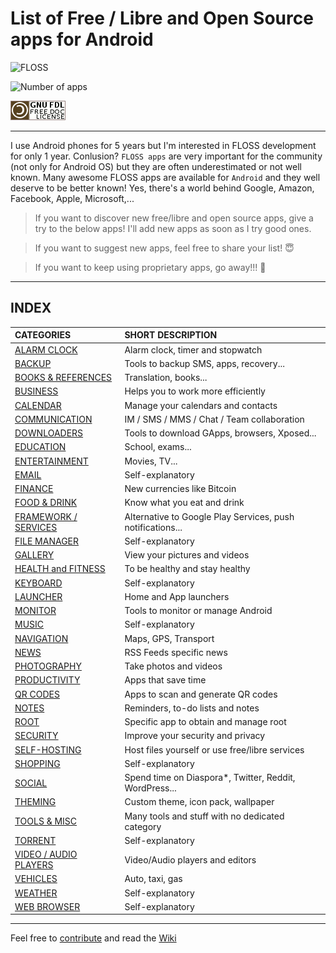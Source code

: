 # List of Free / Libre and Open Source apps for Android

![FLOSS](https://osine.cozycloud.cc/public/files/files/29d741f0656d854c9750d3486205883a/attach/FLOSS_banner.png)

![Number of apps](https://img.shields.io/badge/Apps-344-brightgreen.svg?style=flat-square)  

![License](Pictures/gnu-fdl.png)  

---

I use Android phones for 5 years but I'm interested in FLOSS development for only 1 year. Conlusion? `FLOSS apps` are very important for the community (not only for Android OS) but they are often underestimated or not well known.
Many awesome FLOSS apps are available for `Android` and they well deserve to be better known! Yes, there's a world behind Google, Amazon, Facebook, Apple, Microsoft,...

> If you want to discover new free/libre and open source apps, give a try to the below apps! I'll add new apps as soon as I try good ones.

> If you want to suggest new apps, feel free to share your list! :innocent:

> If you want to keep using proprietary apps, go away!!! :japanese_goblin:


***

## INDEX

| **CATEGORIES** | **SHORT DESCRIPTION** | 
| :----------- | :----------- | 
[ALARM CLOCK](Categories/Alarm_clock.md) | Alarm clock, timer and stopwatch
[BACKUP](Categories/Backup.md) | Tools to backup SMS, apps, recovery...
[BOOKS & REFERENCES](Categories/Books.md) | Translation, books...
[BUSINESS](Categories/Business.md) | Helps you to work more efficiently
[CALENDAR](Categories/Calendar.md) | Manage your calendars and contacts
[COMMUNICATION](Categories/Communication.md) | IM / SMS / MMS / Chat / Team collaboration
[DOWNLOADERS](Categories/Downloaders.md) | Tools to download GApps, browsers, Xposed...
[EDUCATION](Categories/Education.md) | School, exams...
[ENTERTAINMENT](Categories/Entertainment.md) | Movies, TV...
[EMAIL](Categories/Email.md) | Self-explanatory
[FINANCE](Categories/Finance.md) | New currencies like Bitcoin
[FOOD & DRINK](Categories/Food_drink.md) | Know what you eat and drink
[FRAMEWORK / SERVICES](Categories/Framework.md) | Alternative to Google Play Services, push notifications...
[FILE MANAGER](Categories/File_manager.md) | Self-explanatory
[GALLERY](Categories/Gallery.md) | View your pictures and videos
[HEALTH and FITNESS](Categories/Health_Fitness.md) | To be healthy and stay healthy
[KEYBOARD](Categories/Keyboard.md) | Self-explanatory
[LAUNCHER](Categories/Launcher.md) | Home and App launchers
[MONITOR](Categories/Monitor.md) | Tools to monitor or manage Android
[MUSIC](Categories/Music.md) | Self-explanatory
[NAVIGATION](Categories/Navigation.md) | Maps, GPS, Transport
[NEWS](Categories/News.md) | RSS Feeds specific news
[PHOTOGRAPHY](Categories/Photography.md) | Take photos and videos
[PRODUCTIVITY](Categories/Productivity.md) | Apps that save time
[QR CODES](Categories/QR.md) | Apps to scan and generate QR codes
[NOTES](Categories/Notes.md) | Reminders, to-do lists and notes
[ROOT](Categories/Root.md) | Specific app to obtain and manage root
[SECURITY](Categories/Security.md) | Improve your security and privacy
[SELF-HOSTING](Categories/Self_hosting.md) | Host files yourself or use free/libre services
[SHOPPING](Categories/Shopping.md) | Self-explanatory
[SOCIAL](Categories/Social.md) | Spend time on Diaspora*, Twitter, Reddit, WordPress...
[THEMING](Categories/Theming.md) | Custom theme, icon pack, wallpaper
[TOOLS & MISC](Categories/Tools_Misc.md) | Many tools and stuff with no dedicated category
[TORRENT](Categories/Torrent.md) | Self-explanatory
[VIDEO / AUDIO PLAYERS](Categories/Video_Audio_Players.md) | Video/Audio players and editors
[VEHICLES](Categories/Vehicles.md) | Auto, taxi, gas
[WEATHER](Categories/Weather.md) | Self-explanatory
[WEB BROWSER](Categories/Web.md) | Self-explanatory

***

Feel free to [contribute](https://gitlab.com/Primokorn/FLOSS_Android_apps/blob/master/CONTRIBUTING.md) and read the [Wiki](https://gitlab.com/Primokorn/FLOSS_Android_apps/wikis/home)